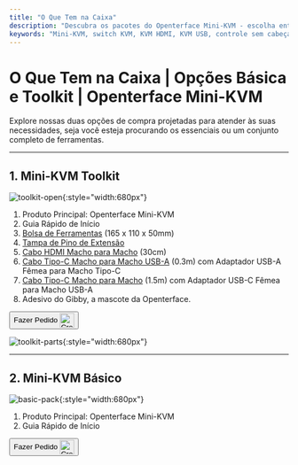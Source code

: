 ```yaml
---
title: "O Que Tem na Caixa"
description: "Descubra os pacotes do Openterface Mini-KVM - escolha entre as opções Básica e Toolkit. Solução KVM completa com conectividade HDMI, USB-C e acessórios para gerenciamento de dispositivos sem esforço."
keywords: "Mini-KVM, switch KVM, KVM HDMI, KVM USB, controle sem cabeça, periféricos de computador, kit de ferramentas KVM, acessórios KVM, configuração de trabalho remoto, controle de múltiplos dispositivos"
---
```


# **O Que Tem na Caixa** | Opções Básica e Toolkit | Openterface Mini-KVM

Explore nossas duas opções de compra projetadas para atender às suas necessidades, seja você esteja procurando os essenciais ou um conjunto completo de ferramentas.

---

## 1. Mini-KVM **Toolkit**

![toolkit-open](https://assets.openterface.com/images/product/toolkit-open.webp){:style="width:680px"}

1. Produto Principal: Openterface Mini-KVM
2. Guia Rápido de Início
3. [Bolsa de Ferramentas](/product/accessories/#openterface-toolkit-bag) (165 x 110 x 50mm)
4. [Tampa de Pino de Extensão](../extension-pins)
5. [Cabo HDMI Macho para Macho](/product/accessories/#hdmi-male-to-male-cable) (30cm)
6. [Cabo Tipo-C Macho para Macho USB-A](/product/accessories/#type-c-to-usb-a-cable-with-adapter) (0.3m) com Adaptador USB-A Fêmea para Macho Tipo-C
7. [Cabo Tipo-C Macho para Macho](/product/accessories/#upgraded-nylon-usb-c-cable-240w-fast-charging-10gbps-data-transfer) (1.5m) com Adaptador USB-C Fêmea para Macho USB-A
8. Adesivo do Gibby, a mascote da Openterface.

<button class="md-button" onclick="window.location.href='https://www.crowdsupply.com/techxartisan/openterface-mini-kvm#products'"> Fazer Pedido <img src="https://assets.openterface.com/images/trademark/crowd-supply.svg" alt="Crowd Supply" style="vertical-align: middle; height: 26px;"></button>

![toolkit-parts](https://assets.openterface.com/images/product/toolkit-parts.webp){:style="width:680px"}

---

## 2. Mini-KVM **Básico**

![basic-pack](https://assets.openterface.com/images/product/basic-with-maunal.webp){:style="width:680px"}

1. Produto Principal: Openterface Mini-KVM
2. Guia Rápido de Início

<button class="md-button" onclick="window.location.href='https://www.crowdsupply.com/techxartisan/openterface-mini-kvm#products'"> Fazer Pedido <img src="https://assets.openterface.com/images/trademark/crowd-supply.svg" alt="Crowd Supply" style="vertical-align: middle; height: 26px;"></button>
